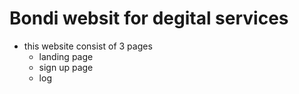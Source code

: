 # Bondi websit for degital services
- this website consist of 3 pages 
  -  landing page
  -  sign up page
  -  log 
